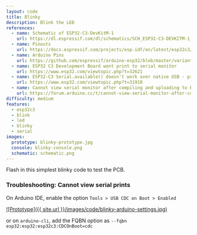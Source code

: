 ```yaml
---
layout: code
title: Blinky
description: Blink the LED
references:
  - name: Schematic of ESP32-C3-DevKitM-1
    url: https://dl.espressif.com/dl/schematics/SCH_ESP32-C3-DEVKITM-1_V1_20200915A.pdf
  - name: Pinouts
    url: https://docs.espressif.com/projects/esp-idf/en/latest/esp32c3/hw-reference/esp32c3/user-guide-devkitm-1.html#pin-layout
  - name: Arduino Pins
    url: https://github.com/espressif/arduino-esp32/blob/master/variants/esp32c3/pins_arduino.h
  - name: ESP32 C3 Development Board wont print to serial monitor
    url: https://www.esp32.com/viewtopic.php?t=32621
  - name: ESP32-C3 Serial.available() doesn't work over native USB - print, printf works fine
    url: https://www.esp32.com/viewtopic.php?t=31910
  - name: Cannot view serial monitor after compiling and uploading to ESP32S3
    url: https://forum.arduino.cc/t/cannot-view-serial-monitor-after-compiling-and-uploading-to-esp32s3/1031307
difficulty: medium
features:
  - esp32c3
  - blink
  - led
  - blinky
  - serial
images:
  prototype: blinky-prototype.jpg
  console: blinky-console.png
  schematic: schematic.png
---
```


Flash in this simplest blinky code to test the PCB.

### Troubleshooting: Cannot view serial prints

On Arduino IDE, enable the option `Tools > USB CDC on Boot > Enabled`

[![Prototype]({{ site.url }}/images/code/blinky-arduino-settings.jpg)]()

or on `arduino-cli`, add the FQBN option as `--fqbn esp32:esp32:esp32c3:CDCOnBoot=cdc`
